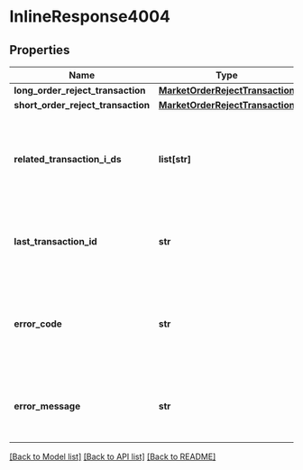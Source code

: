# InlineResponse4004

## Properties
Name | Type | Description | Notes
------------ | ------------- | ------------- | -------------
**long_order_reject_transaction** | [**MarketOrderRejectTransaction**](MarketOrderRejectTransaction.md) |  | [optional] 
**short_order_reject_transaction** | [**MarketOrderRejectTransaction**](MarketOrderRejectTransaction.md) |  | [optional] 
**related_transaction_i_ds** | **list[str]** | The IDs of all Transactions that were created while satisfying the request. | [optional] 
**last_transaction_id** | **str** | The ID of the most recent Transaction created for the Account | [optional] 
**error_code** | **str** | The code of the error that has occurred. This field may not be returned for some errors. | [optional] 
**error_message** | **str** | The human-readable description of the error that has occurred. | [optional] 

[[Back to Model list]](../README.md#documentation-for-models) [[Back to API list]](../README.md#documentation-for-api-endpoints) [[Back to README]](../README.md)


